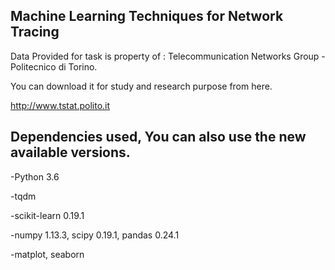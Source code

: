 ## Machine Learning Techniques for Network Tracing 
Data Provided for task is property of : Telecommunication Networks Group - Politecnico di Torino.

You can download it for study and research purpose from here.

http://www.tstat.polito.it 

## Dependencies used, You can also use the new available versions.
-Python 3.6

-tqdm

-scikit-learn 0.19.1

-numpy 1.13.3, scipy 0.19.1, pandas 0.24.1

-matplot, seaborn
